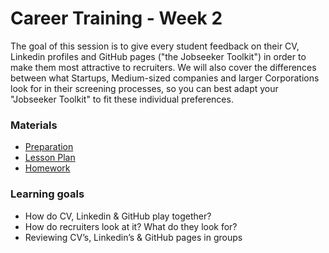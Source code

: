 # Career Training - Week 2

The goal of this session is to give every student feedback on their CV, Linkedin profiles and GitHub pages ("the Jobseeker Toolkit") in order to make them most attractive to recruiters. We will also cover the differences between what Startups, Medium-sized companies and larger Corporations look for in their screening processes, so you can best adapt your "Jobseeker Toolkit" to fit these individual preferences.

### Materials

- [Preparation](/preparation.md)
- [Lesson Plan](/lesson-plan.md)
- [Homework](/homework.md)

### Learning goals

- How do CV, Linkedin & GitHub play together?
- How do recruiters look at it? What do they look for?
- Reviewing CV’s, Linkedin’s & GitHub pages in groups
